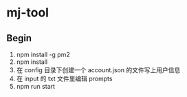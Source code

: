 # mj-tool

## Begin

1. npm install -g pm2
2. npm install
3. 在 config 目录下创建一个 account.json 的文件写上用户信息
4. 在 input 的 txt 文件里编辑 prompts
5. npm run start
